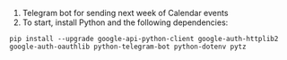 1. Telegram bot for sending next week of Calendar events 
2. To start, install Python and the following dependencies:
```
pip install --upgrade google-api-python-client google-auth-httplib2 google-auth-oauthlib python-telegram-bot python-dotenv pytz
```